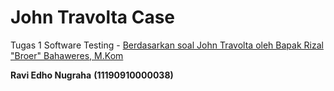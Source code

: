 # John Travolta Case
Tugas 1 Software Testing - [Berdasarkan soal John Travolta oleh Bapak Rizal "Broer" Bahaweres, M.Kom](https://rizalbroer.info/2014/11/01/john-travolta-soal/)

**Ravi Edho Nugraha**
**(11190910000038)**
